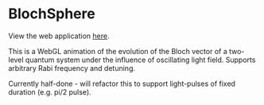 # BlochSphere

View the web application [here](http://smarsh.me/BlochSphere/bloch.html).

This is a WebGL animation of the evolution of the Bloch vector of a two-level quantum system under the influence of oscillating light field. Supports arbitrary Rabi frequency and detuning.

Currently half-done - will refactor this to support light-pulses of fixed duration (e.g. pi/2 pulse).
